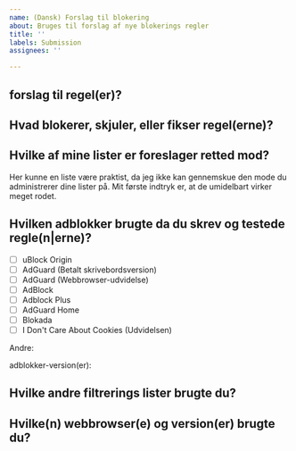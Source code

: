 ```yaml
---
name: (Dansk) Forslag til blokering
about: Bruges til forslag af nye blokerings regler
title: ''
labels: Submission
assignees: ''

---
```


## forslag til regel(er)?
<!-- `text`-kodetekstfunktionen kan være nyttig, hvis du ikke ønsker at oprette link til webstedet; som regle ved et uheld. -->

## Hvad blokerer, skjuler, eller fikser regel(erne)?
<!-- Skærmbilleder kan være særdeles nyttige; valgfrit. -->

## Hvilke af mine lister er foreslager retted mod?

Her kunne en liste være praktist, da jeg ikke kan gennemskue den mode du administrerer dine lister på.
Mit første indtryk er, at de umidelbart virker meget rodet.

## Hvilken adblokker brugte da du skrev og testede regle(n|erne)?
- [ ] uBlock Origin
- [ ] AdGuard (Betalt skrivebordsversion)
- [ ] AdGuard (Webbrowser-udvidelse)
- [ ] AdBlock
- [ ] Adblock Plus
- [ ] AdGuard Home
- [ ] Blokada
- [ ] I Don't Care About Cookies (Udvidelsen)

Andre:

adblokker-version(er):

## Hvilke andre filtrerings lister brugte du?
<!-- Dette kræves oplyst. Undladelse vil medføre at sagen uden yderligere bliver midlertidigt lukket, indtil dette er oplyst. -->
<!-- Du kan for eksemple tage et skærmbillede af listeindstillingerne. -->

## Hvilke(n) webbrowser(e) og version(er) brugte du?
<!-- Valgfrit: Hvis du er i tvivl tag og kig i hjælp -> *Om*-browseranavn i menuen. -->
